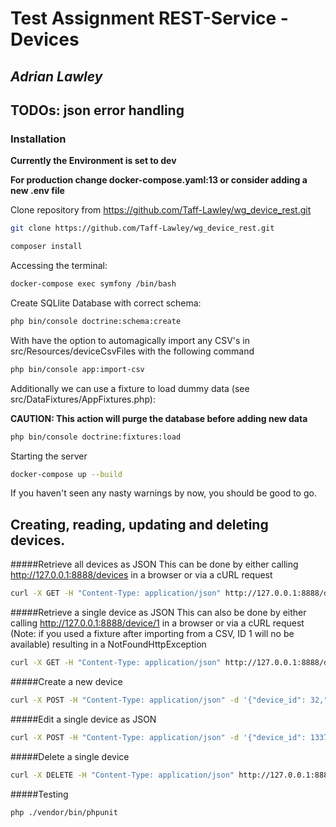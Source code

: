 # Test Assignment REST-Service - Devices
## _Adrian Lawley_

 ## TODOs: json error handling
 
 ### Installation
 
 **Currently the Environment is set to dev**
 
 **For production change docker-compose.yaml:13 or consider adding a new .env file**
 
Clone repository from https://github.com/Taff-Lawley/wg_device_rest.git
 ```sh
 git clone https://github.com/Taff-Lawley/wg_device_rest.git
 ```
 
```sh
composer install
```

Accessing the terminal:
```sh
docker-compose exec symfony /bin/bash
```
  
Create SQLlite Database with correct schema:
```sh
php bin/console doctrine:schema:create
```

With have the option to automagically import any CSV's in src/Resources/deviceCsvFiles with the following command
```sh
php bin/console app:import-csv
``` 

Additionally we can use a fixture to load dummy data (see src/DataFixtures/AppFixtures.php):

**CAUTION: This action will purge the database before adding new data**

```sh
php bin/console doctrine:fixtures:load
``` 

Starting the server
```sh
docker-compose up --build
``` 

If you haven't seen any nasty warnings by now, you should be good to go.

## Creating, reading, updating and deleting devices.

#####Retrieve all devices as JSON
This can be done by either calling http://127.0.0.1:8888/devices in a browser
or via a cURL request

```sh
curl -X GET -H "Content-Type: application/json" http://127.0.0.1:8888/devices
```

#####Retrieve a single device as JSON
This can also be done by either calling http://127.0.0.1:8888/device/1 in a browser
or via a cURL request (Note: if you used a fixture after importing from a CSV, ID 1 will no be available) resulting in a NotFoundHttpException
```sh
curl -X GET -H "Content-Type: application/json" http://127.0.0.1:8888/device/1
```

#####Create a new device
```sh
curl -X POST -H "Content-Type: application/json" -d '{"device_id": 32,"device_type":"Smart TV","damage_possible":false}' http://127.0.0.1:8888/device/create
```

#####Edit a single device as JSON
```sh
curl -X POST -H "Content-Type: application/json" -d '{"device_id": 1337,"device_type":"Bessere Kaffeemaschine","damage_possible":false}' http://127.0.0.1:8888/device/edit/1
```

#####Delete a single device
```sh
curl -X DELETE -H "Content-Type: application/json" http://127.0.0.1:8888/device/delete/27
```
#####Testing
```sh
php ./vendor/bin/phpunit
```

